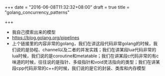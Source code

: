 +++
date = "2016-06-08T11:32:32+08:00"
draft = true
title = "golang_concurrency_patterns"

+++

* 我自己摸索出来的模型
* https://blog.golang.org/pipelines
* 上个链接里的内容非常的golang，我们在讲这段代码非常golang的时候，我们说的是协程、channel以及二者的并发实践；我们在讲某段lua代码非常的lua时候，我们说的是coroutine和metatable；我们在讲某段c代码非常的有c味道的时候，往往说的是指针、多级指针和void灵活指向的类型；我们在讲某段cpp代码非常的c++的时候，我们说的是它的封装、类库和内存模型
